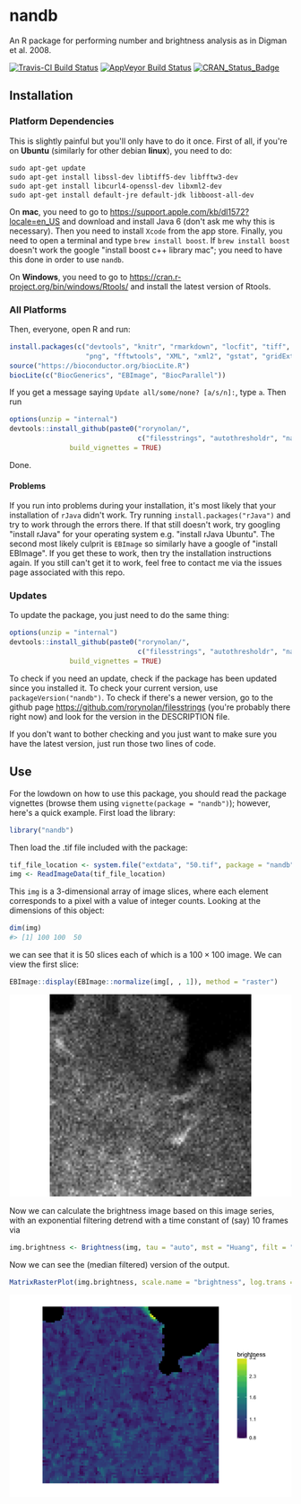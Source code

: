 nandb
================

An R package for performing number and brightness analysis as in Digman et al. 2008.

[![Travis-CI Build Status](https://travis-ci.org/rorynolan/nandb.svg?branch=master)](https://travis-ci.org/rorynolan/nandb) [![AppVeyor Build Status](https://ci.appveyor.com/api/projects/status/github/rorynolan/nandb?branch=master&svg=true)](https://ci.appveyor.com/project/rorynolan/nandb) <!--[![Coverage Status](https://img.shields.io/codecov/c/github/rorynolan/nandb/master.svg)](https://codecov.io/github/rorynolan/nandb?branch=master)--> [![CRAN\_Status\_Badge](http://www.r-pkg.org/badges/version/nandb)](https://cran.r-project.org/package=nandb)

Installation
------------

### Platform Dependencies

This is slightly painful but you'll only have to do it once. First of all, if you're on **Ubuntu** (similarly for other debian **linux**), you need to do:

    sudo apt-get update
    sudo apt-get install libssl-dev libtiff5-dev libfftw3-dev 
    sudo apt-get install libcurl4-openssl-dev libxml2-dev 
    sudo apt-get install default-jre default-jdk libboost-all-dev

On **mac**, you need to go to <https://support.apple.com/kb/dl1572?locale=en_US> and download and install Java 6 (don't ask me why this is necessary). Then you need to install `Xcode` from the app store. Finally, you need to open a terminal and type `brew install boost`. If `brew install boost` doesn't work the google "install boost c++ library mac"; you need to have this done in order to use `nandb`.

On **Windows**, you need to go to <https://cran.r-project.org/bin/windows/Rtools/> and install the latest version of Rtools.

### All Platforms

Then, everyone, open R and run:

``` r
install.packages(c("devtools", "knitr", "rmarkdown", "locfit", "tiff", "jpeg", 
                   "png", "fftwtools", "XML", "xml2", "gstat", "gridExtra"))
source("https://bioconductor.org/biocLite.R")
biocLite(c("BiocGenerics", "EBImage", "BiocParallel"))
```

If you get a message saying `Update all/some/none? [a/s/n]:`, type `a`. Then run

``` r
options(unzip = "internal")
devtools::install_github(paste0("rorynolan/", 
                                c("filesstrings", "autothresholdr", "nandb")),
               build_vignettes = TRUE)
```

Done.

#### Problems

If you run into problems during your installation, it's most likely that your installation of `rJava` didn't work. Try running `install.packages("rJava")` and try to work through the errors there. If that still doesn't work, try googling "install rJava" for your operating system e.g. "install rJava Ubuntu". The second most likely culprit is `EBImage` so similarly have a google of "install EBImage". If you get these to work, then try the installation instructions again. If you still can't get it to work, feel free to contact me via the issues page associated with this repo.

### Updates

To update the package, you just need to do the same thing:

``` r
options(unzip = "internal")
devtools::install_github(paste0("rorynolan/", 
                                c("filesstrings", "autothresholdr", "nandb")),
               build_vignettes = TRUE)
```

To check if you need an update, check if the package has been updated since you installed it. To check your current version, use `packageVersion("nandb")`. To check if there's a newer version, go to the github page <https://github.com/rorynolan/filesstrings> (you're probably there right now) and look for the version in the DESCRIPTION file.

If you don't want to bother checking and you just want to make sure you have the latest version, just run those two lines of code.

Use
---

For the lowdown on how to use this package, you should read the package vignettes (browse them using `vignette(package = "nandb")`); however, here's a quick example. First load the library:

``` r
library("nandb")
```

Then load the .tif file included with the package:

``` r
tif_file_location <- system.file("extdata", "50.tif", package = "nandb")
img <- ReadImageData(tif_file_location)
```

This `img` is a 3-dimensional array of image slices, where each element corresponds to a pixel with a value of integer counts. Looking at the dimensions of this object:

``` r
dim(img)
#> [1] 100 100  50
```

we can see that it is 50 slices each of which is a 100 × 100 image. We can view the first slice:

``` r
EBImage::display(EBImage::normalize(img[, , 1]), method = "raster")
```

![](README_files/figure-markdown_github/unnamed-chunk-7-1.png)

Now we can calculate the brightness image based on this image series, with an exponential filtering detrend with a time constant of (say) 10 frames via

``` r
img.brightness <- Brightness(img, tau = "auto", mst = "Huang", filt = "median")
```

Now we can see the (median filtered) version of the output.

``` r
MatrixRasterPlot(img.brightness, scale.name = "brightness", log.trans = TRUE)
```

![](README_files/figure-markdown_github/Brightness%20plot-1.png)
